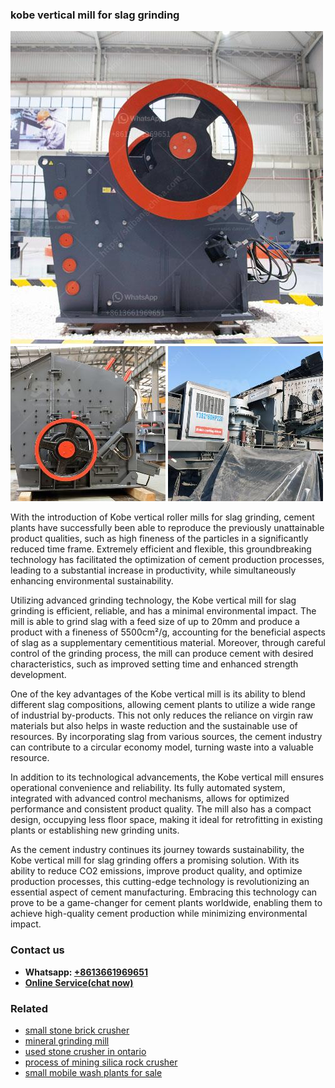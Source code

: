<h3>kobe vertical mill for slag grinding</h3><img src='1708497988.jpg' alt=''><p>With the introduction of Kobe vertical roller mills for slag grinding, cement plants have successfully been able to reproduce the previously unattainable product qualities, such as high fineness of the particles in a significantly reduced time frame. Extremely efficient and flexible, this groundbreaking technology has facilitated the optimization of cement production processes, leading to a substantial increase in productivity, while simultaneously enhancing environmental sustainability.</p><p>Utilizing advanced grinding technology, the Kobe vertical mill for slag grinding is efficient, reliable, and has a minimal environmental impact. The mill is able to grind slag with a feed size of up to 20mm and produce a product with a fineness of 5500cm²/g, accounting for the beneficial aspects of slag as a supplementary cementitious material. Moreover, through careful control of the grinding process, the mill can produce cement with desired characteristics, such as improved setting time and enhanced strength development.</p><p>One of the key advantages of the Kobe vertical mill is its ability to blend different slag compositions, allowing cement plants to utilize a wide range of industrial by-products. This not only reduces the reliance on virgin raw materials but also helps in waste reduction and the sustainable use of resources. By incorporating slag from various sources, the cement industry can contribute to a circular economy model, turning waste into a valuable resource.</p><p>In addition to its technological advancements, the Kobe vertical mill ensures operational convenience and reliability. Its fully automated system, integrated with advanced control mechanisms, allows for optimized performance and consistent product quality. The mill also has a compact design, occupying less floor space, making it ideal for retrofitting in existing plants or establishing new grinding units.</p><p>As the cement industry continues its journey towards sustainability, the Kobe vertical mill for slag grinding offers a promising solution. With its ability to reduce CO2 emissions, improve product quality, and optimize production processes, this cutting-edge technology is revolutionizing an essential aspect of cement manufacturing. Embracing this technology can prove to be a game-changer for cement plants worldwide, enabling them to achieve high-quality cement production while minimizing environmental impact.</p><h3>Contact us</h3><ul><li><strong>Whatsapp:&nbsp;<a href="https://wa.me/8613661969651">+8613661969651</a></strong></li><li><a href="https://swt.shibang-china.com/?git&amp;zhl&amp;kobe vertical mill for slag grinding"><strong>Online Service(chat now)</strong></a></li></ul><h3>Related</h3><ul><li><a href='small stone brick crusher.md'>small stone brick crusher</a></li><li><a href='mineral grinding mill.md'>mineral grinding mill</a></li><li><a href='used stone crusher in ontario.md'>used stone crusher in ontario</a></li><li><a href='process of mining silica rock crusher.md'>process of mining silica rock crusher</a></li><li><a href='small mobile wash plants for sale.md'>small mobile wash plants for sale</a></li></ul>
